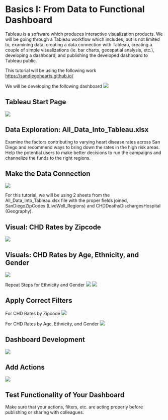# Basics I: From Data to Functional Dashboard
Tableau is a software which produces interactive visualization products. We will be going through a Tableau workflow which includes, but is not limited to, examining data, creating a data connection with Tableau, creating a couple of simple visualizations (ie. bar charts, geospatial analysis, etc.), developing a dashboard, and publishing the developed dashboard to Tableau public. 

This tutorial will be using the following work https://sandiegohearts.github.io/

We will be developing the following dashboard
<img src="https://github.com/OrysyaStus/TableauTutorials/blob/master/Basics/Images/sampledashboard.PNG">

## Tableau Start Page
<img src="https://github.com/OrysyaStus/TableauTutorials/blob/master/Basics/Images/StartPage.PNG">

## Data Exploration: All_Data_Into_Tableau.xlsx
Examine the factors contributing to varying heart disease rates across San Diego and recommend ways to bring down the rates in the high risk areas. Help the potential users to make better decisions to run the campaigns and channelize the funds to the right regions.

## Make the Data Connection
<img src="https://github.com/OrysyaStus/TableauTutorials/blob/master/Basics/Images/DataConnections.PNG">

For this tutorial, we will be using 2 sheets from the All_Data_Into_Tableau.xlsx file with the proper fields joined, SanDiegoZipCodes (LiveWell_Regions) and CHDDeathsDischargesHospital (Geography).

## Visual: CHD Rates by Zipcode
<img src="https://github.com/OrysyaStus/TableauTutorials/blob/master/Basics/Images/outcomes_on_map.PNG">

## Visuals: CHD Rates by Age, Ethnicity, and Gender
<img src="https://github.com/OrysyaStus/TableauTutorials/blob/master/Basics/Images/outcomes_by_age.PNG">

Repeat Steps for Ethnicity and Gender
<img src="https://github.com/OrysyaStus/TableauTutorials/blob/master/Basics/Images/outcomes_by_ethnicity.PNG">
<img src="https://github.com/OrysyaStus/TableauTutorials/blob/master/Basics/Images/outcomes_by_gender.PNG">

## Apply Correct Filters
For CHD Rates by Zipcode
<img src="https://github.com/OrysyaStus/TableauTutorials/blob/master/Basics/Images/filters_1.PNG">

For CHD Rates by Age, Ethnicity, and Gender
<img src="https://github.com/OrysyaStus/TableauTutorials/blob/master/Basics/Images/filters_2.PNG">

## Dashboard Development
<img src="https://github.com/OrysyaStus/TableauTutorials/blob/master/Basics/Images/dashboard_development.PNG">

## Add Actions
<img src="https://github.com/OrysyaStus/TableauTutorials/blob/master/Basics/Images/add_actions.PNG">

## Test Functionality of Your Dashboard
Make sure that your actions, filters, etc. are acting properly before publishing or sharing with colleagues.
